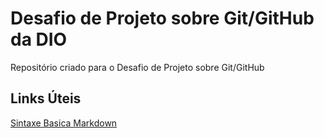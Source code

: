 # Desafio de Projeto sobre Git/GitHub da DIO
Repositório criado para o Desafio de Projeto sobre Git/GitHub


## Links Úteis
[Sintaxe Basica Markdown](https://www.markdownguide.org/basic-syntax)
